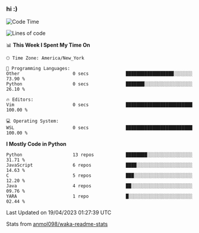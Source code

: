 ### hi :)

<!--START_SECTION:waka-->
![Code Time](http://img.shields.io/badge/Code%20Time-961%20hrs%2015%20mins-blue)

![Lines of code](https://img.shields.io/badge/From%20Hello%20World%20I%27ve%20Written-3.0%20million%20lines%20of%20code-blue)

📊 **This Week I Spent My Time On** 

```text
🕑︎ Time Zone: America/New_York

💬 Programming Languages: 
Other                    0 secs              ██████████████████░░░░░░░   73.90 % 
Python                   0 secs              ███████░░░░░░░░░░░░░░░░░░   26.10 % 

🔥 Editors: 
Vim                      0 secs              █████████████████████████   100.00 % 

💻 Operating System: 
WSL                      0 secs              █████████████████████████   100.00 % 
```

**I Mostly Code in Python** 

```text
Python                   13 repos            ████████░░░░░░░░░░░░░░░░░   31.71 % 
JavaScript               6 repos             ████░░░░░░░░░░░░░░░░░░░░░   14.63 % 
C                        5 repos             ███░░░░░░░░░░░░░░░░░░░░░░   12.20 % 
Java                     4 repos             ██░░░░░░░░░░░░░░░░░░░░░░░   09.76 % 
YARA                     1 repo              █░░░░░░░░░░░░░░░░░░░░░░░░   02.44 % 
```




 Last Updated on 19/04/2023 01:27:39 UTC
<!--END_SECTION:waka-->

Stats from [anmol098/waka-readme-stats](https://github.com/anmol098/waka-readme-stats)